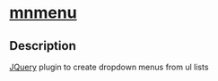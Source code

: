 [mnmenu](http://www.marcnuri.com/)
===================================

Description
-----------
[JQuery](http://jquery.com/) plugin to create dropdown menus from ul lists
